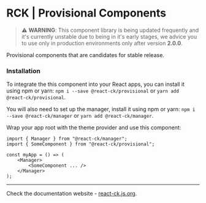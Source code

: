 # RCK | Provisional Components

> :warning: **WARNING**: This component library is being updated frequently and it's currently unstable due to being in it's early stages, we advice you to use only in production environments only after version **2.0.0**.

Provisional components that are candidates for stable release.

### Installation 

To integrate the this component into your React apps, you can install it using npm or yarn: `npm i --save @react-ck/provisional` or `yarn add @react-ck/provisional`.

You will also need to set up the manager, install it using npm or yarn: `npm i --save @react-ck/manager` or `yarn add @react-ck/manager`.

Wrap your app root with the theme provider and use this component:

```tsx
import { Manager } from "@react-ck/manager";
import { SomeComponent } from "@react-ck/provisional";

const myApp = () => (
    <Manager>
        <SomeComponent ... />
    </Manager>
);
```

<!-- storybook-ignore -->

---

Check the documentation website - [react-ck.js.org](https://react-ck.js.org).